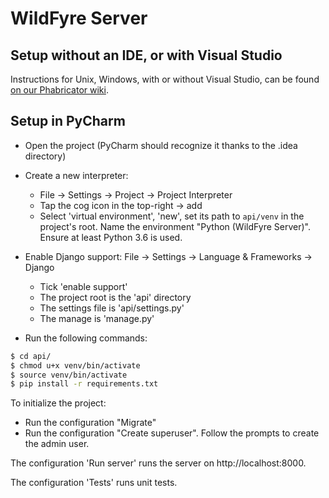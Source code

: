 # WildFyre Server

## Setup without an IDE, or with Visual Studio

Instructions for Unix, Windows, with or without Visual Studio, can be found [on our Phabricator wiki](https://phabricator.wildfyre.net/w/api/set_up/).

## Setup in PyCharm

 - Open the project (PyCharm should recognize it thanks to the .idea directory)
 - Create a new interpreter:
    - File → Settings → Project → Project Interpreter
    - Tap the cog icon in the top-right → add
    - Select 'virtual environment', 'new', set its path to `api/venv` in the project's root. Name the environment "Python (WildFyre Server)". Ensure at least Python 3.6 is used.
 - Enable Django support: File → Settings → Language & Frameworks → Django
    - Tick 'enable support'
    - The project root is the 'api' directory
    - The settings file is 'api/settings.py'
    - The manage is 'manage.py'

 - Run the following commands:

```bash
$ cd api/
$ chmod u+x venv/bin/activate
$ source venv/bin/activate
$ pip install -r requirements.txt
```

To initialize the project:
 - Run the configuration "Migrate"
 - Run the configuration "Create superuser". Follow the prompts to create the admin user.

The configuration 'Run server' runs the server on http://localhost:8000.

The configuration 'Tests' runs unit tests.